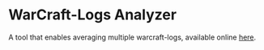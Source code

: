 # WarCraft-Logs Analyzer

A tool that enables averaging multiple warcraft-logs, available online [here](https://loganalyzer.sugarthreat.com/).
